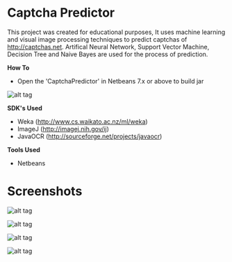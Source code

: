 Captcha Predictor
==============

This project was created for educational purposes, It uses machine learning and visual image processing techniques to predict captchas of http://captchas.net. Artifical Neural Network, Support Vector Machine, Decision Tree and Naive Bayes are used for the process of prediction.

**How To**
* Open the 'CaptchaPredictor' in Netbeans 7.x or above to build jar





![alt tag](http://s25.postimg.org/yudzw0ukv/image.png)

**SDK's Used**
* Weka (http://www.cs.waikato.ac.nz/ml/weka)
* ImageJ (http://imagej.nih.gov/ij)
* JavaOCR (http://sourceforge.net/projects/javaocr)

**Tools Used**
* Netbeans



Screenshots
===========
![alt tag](http://s25.postimg.org/8nct02cb3/image.png)

![alt tag](http://s25.postimg.org/c88ojagun/image.png)

![alt tag](http://s25.postimg.org/5j2539vin/image.png)

![alt tag](http://s25.postimg.org/je0flqpxr/image.png)

